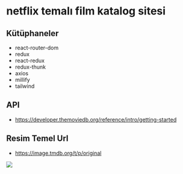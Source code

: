 # netflix temalı film katalog sitesi

## Kütüphaneler

- react-router-dom
- redux
- react-redux
- redux-thunk
- axios
- millify
- tailwind

## API

- https://developer.themoviedb.org/reference/intro/getting-started

## Resim Temel Url

- https://image.tmdb.org/t/p/original 

<img src="netflix.gif">